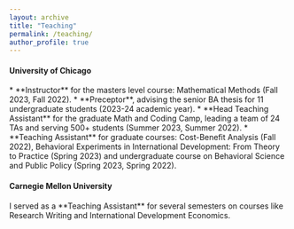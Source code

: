 ```yaml
---
layout: archive
title: "Teaching"
permalink: /teaching/
author_profile: true
---
```



<h4>University of Chicago</h4>
* **Instructor** for the masters level course: Mathematical Methods (Fall 2023, Fall 2022).
* **Preceptor**, advising the senior BA thesis for 11 undergraduate students (2023-24 academic year).
* **Head Teaching Assistant** for the graduate Math and Coding Camp, leading a team of 24 TAs and serving 500+ students (Summer 2023, Summer 2022).
* **Teaching Assistant** for graduate courses: Cost-Benefit Analysis (Fall 2022), Behavioral Experiments in International Development: From Theory to Practice (Spring 2023) and undergraduate course on Behavioral Science and Public Policy (Spring 2023, Spring 2022).

<h4>Carnegie Mellon University</h4> 
I served as a **Teaching Assistant** for several semesters on courses like Research Writing and International Development Economics.
